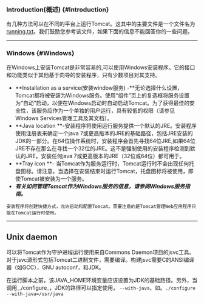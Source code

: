 ### Introduction\(概述\) {#Introduction}

有几种方法可以在不同的平台上运行Tomcat。这其中的主要文件是一个文件名为[running.txt](http://tomcat.apache.org/tomcat-8.5-doc/RUNNING.txt)。我们鼓励您参考该文件，如果下面的信息不能回答你的一些问题。

---

### Windows {#Windows}

在Windows上安装Tomcat是非常容易的,可以使用Windows安装程序。它的接口和功能类似于其他基于向导的安装程序，只有少数项目对其支持。

* **Installation as a service\(安装window服务\) -**无论选择什么设置，Tomcat都将被安装为Windows服务。使用“组件”页上的复选框将服务设置为“自动”启动，以便在Windows启动时自动启动Tomcat。为了获得最佳的安全性，该服务应作为一个单独的用户运行，具有较低的权限（请参见Windows Services管理工具及其文档）。
* **Java location **-安装程序将使用运行服务提供一个默认的JRE。安装程序使用注册表来确定一个java 7或更高版本的JRE的基础路径，包括JRE安装的JDK的一部分。在64位操作系统时，安装程序会首先寻找64位JRE,如果64位JRE不存在那么在寻找一个32位的JRE。这不是强制使用的安装程序检测到默认的JRE。安装任何java 7或更高版本的JRE（32位或64位）都可用于。
* **Tray icon **- 当Tomcat作为服务运行时，Tomcat运行时不会出现任何托盘图标。请注意，当选择在安装结束时运行Tomcat，托盘图标将被使用，即使Tomcat被安装为一个服务。
* _**有关如何管理Tomcat作为Windows服务的信息，请参阅Windows服务指南。**_

```
安装程序将创建快捷方式，允许启动和配置Tomcat。需要注意的是Tomcat管理Web应用程序只能在Tomcat运行时使用。
```

---

## Unix daemon

可以将Tomcat作为守护进程运行使用来自Commons Daemon项目的jsvc工具。对于jsvc源形式包括Tomcat二进制文件，需要编译。构建jsvc需要C的ANSI编译器（如GCC），GNU autoconf，和JDK。

在运行脚本之前，该JAVA\_HOME环境变量应该设置为JDK的基础路径。另外，当调用_./configure_，JDK的路径可以指定使用，           `--with-java`，如。`./configure --with-java=/usr/java`

